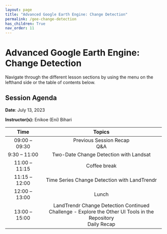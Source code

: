```yaml
---
layout: page
title: "Advanced Google Earth Engine: Change Detection"
permalink: /gee-change-detection
has_children: True
nav_order: 11
---
```


# Advanced Google Earth Engine: Change Detection
Navigate through the different lesson sections by using the menu on the lefthand side or the table of contents below.

## Session Agenda
**Date**: July 13, 2023

**Instructor(s):** Enikoe (Eni) Bihari

|      Time     |                                                                                                       Topics                                                                                                                                     |
|:-------------:|:-----------------------------------------------------------------------------------------------------------------------------------------------------------------------------------------------------------------:|
| 09:00 – 09:30 |                                  Previous Session Recap<br>Q&A                                  |
| 9:30 – 11:00  |                              Two-Date Change Detection with Landsat                                 |
| 11:00 – 11:15 |                                              Coffee break                                                              |
| 11:15 – 12:00 |                                       Time Series Change Detection with LandTrendr                                                     |
| 12:00 – 13:00 |                                                  Lunch                                                                   |
| 13:00 –15:00  |                  LandTrendr Change Detection Continued <br>Challenge - Explore the Other UI Tools in the Repository<br>Daily Recap                                      |